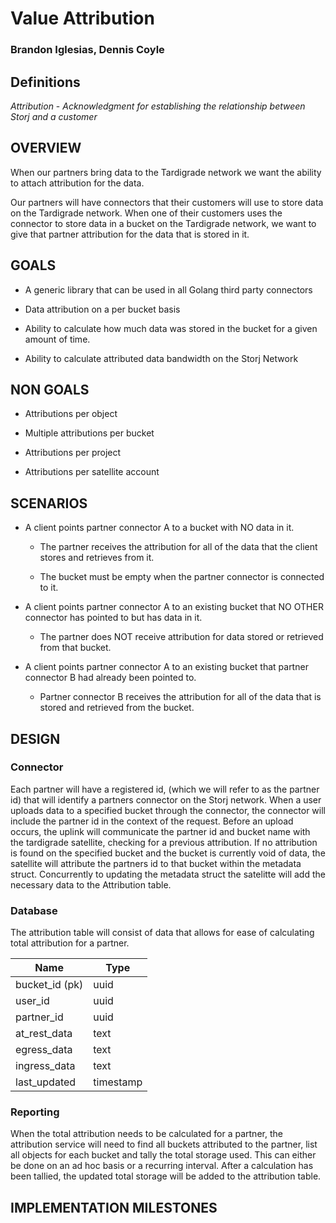 # Value Attribution

### Brandon Iglesias, Dennis Coyle


## Definitions

*Attribution* - _Acknowledgment for establishing the relationship between Storj and a customer_

## OVERVIEW

When our partners bring data to the Tardigrade network we want the ability to attach attribution for the data. 

Our partners will have connectors that their customers will use to store data on the Tardigrade network. When one of their customers uses the connector to store data in a bucket on the Tardigrade network, we want to give that partner attribution for the data that is stored in it.

## GOALS


* A generic library that can be used in all  Golang third party connectors

* Data attribution on a per bucket basis

* Ability to calculate how much data was stored in the bucket for a given amount of time. 

* Ability to calculate attributed data bandwidth on the Storj Network


## NON GOALS

* Attributions per object

* Multiple attributions per bucket

* Attributions per project

* Attributions per satellite account



## SCENARIOS


* A client points partner connector A to a bucket with NO data in it.

	* The partner receives the attribution for all of the data that the client stores and retrieves from it. 

	* The bucket must be empty when the partner connector is connected to it. 

* A client points partner connector A to an existing bucket that NO OTHER connector has pointed to but has data in it. 

	* The partner does NOT receive attribution for data stored or retrieved from that bucket. 

* A client points partner connector A to an existing bucket that partner connector B had already been pointed to. 

	* Partner connector B receives the attribution for all of the data that is stored and retrieved from the bucket. 

## DESIGN
### Connector
Each partner will have a registered id, (which we will refer to as the partner id) that will identify a partners connector on the Storj network.  When a user uploads data to a specified bucket through the connector,  the connector will include the partner id in the context of the request. Before an upload occurs, the uplink will communicate the partner id and bucket name with the tardigrade satellite, checking for a previous attribution. If no attribution is found on the specified bucket and the bucket is currently void of data, the satellite will attribute the partners id to that bucket within the metadata struct. Concurrently to updating the metadata struct the satelitte will add the necessary data to the Attribution table. 

### Database
The attribution table will consist of data that allows for ease of calculating total attribution for a partner. 

| Name  | Type |
| ------------- | ------------- |
| bucket_id (pk) | uuid  | 
| user_id  | uuid  |
| partner_id  | uuid  |
| at_rest_data | text  |
| egress_data | text  |
| ingress_data | text  |
| last_updated | timestamp  |

### Reporting
When the total attribution needs to be calculated for a partner, the attribution service will need to find all buckets attributed to the partner, list all objects for each bucket and tally the total storage used. This can either be done on an ad hoc basis or a recurring interval.  After a calculation has been tallied, the updated total storage will be added to the attribution table.

## IMPLEMENTATION MILESTONES


